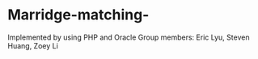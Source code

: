 # Marridge-matching-
Implemented by using PHP and Oracle
Group members: Eric Lyu, Steven Huang, Zoey Li
